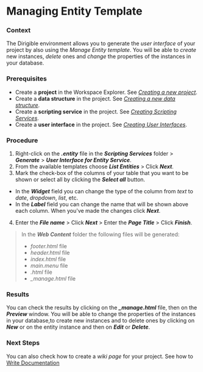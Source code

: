 # Managing Entity Template

### **Context**

The Dirigible environment allows you to generate the *user interface* of your project by also using the *Manage Entity template*. You will be able to *create* new instances, *delete* ones and *change* the properties of the instances in your database.

### **Prerequisites**

* Create a **project** in the Workspace Explorer. See [*Creating a new project*][1].
* Create a **data structure** in the project. See [*Creating a new data structure*][1].
* Create a **scripting service** in the project. See [*Creating Scripting Services*][2].
* Create a **user interface** in the project. See [*Creating User Interfaces*][3].
 
### **Procedure**

1. Right-click on the __*.entity*__ file in the __*Scripting Services*__ folder > __*Generate*__ > __*User Interface for Entity Service*__.
2. From the available templates choose  __*List Entities*__ > Click __*Next*__.
3. Mark the check-box of the columns of your table that  you want to be shown or select all by clicking the __*Select all*__ button.
* In the __*Widget*__ field you can change the type of the column from *text* to *date*, *dropdown*, *list*, etc.
* In the __*Label*__ field you can change the name that will be shown above each column.
When you've made the changes click __*Next*__.

4. Enter the  __*File name*__  > Click __*Next*__ > Enter the  __*Page Title*__ > Click __*Finish*__.

 >In the __*Web Content*__ folder the following files will be generated:
  > * *footer.html* file
  > * *header.html* file
  > * *index.html* file
  > * *main.menu* file
  > * *.html* file
  > * *_manage.html* file

### **Results**

You can check the results by clicking on the __*_manage.html*__ file, then on the __*Preview*__ window. You will be able to change the properties of the instances in your database,to create new instances and to delete ones by clicking on __*New*__ or on the entity instance and then on __*Edit*__ or __*Delete*__.

### **Next Steps**
 You can also check how to create a *wiki page* for your project. See how to [Write Documentation][4]

[1]: https://github.com/dirigiblelabs/curriculum/tree/master/TeodoraBancheva/WrittenDocumentation/DataStructures.md
[2]: https://github.com/dirigiblelabs/curriculum/tree/master/TeodoraBancheva/WrittenDocumentation/ScriptingServices.md
[3]: https://github.com/dirigiblelabs/curriculum/tree/master/TeodoraBancheva/WrittenDocumentation/UserInterfaces.md
[4]: https://github.com/dirigiblelabs/curriculum/tree/master/TeodoraBancheva/WrittenDocumentation/Documentation.md
